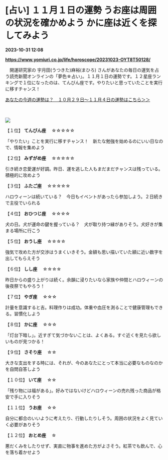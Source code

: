 # [占い] １１月１日の運勢 うお座は周囲の状況を確かめよう かに座は近くを探してみよう

**2023-10-31 12:08**

**https://www.yomiuri.co.jp/life/horoscope/20231023-OYT8T50128/**

　開運研究家の 宇月田(うつきた)麻裕(まひろ) さんがあなたの毎日の運気を占う読売新聞オンラインの「夢色☆占い」。１１月１日の運勢です。１２星座ランキングで１位になったのは、てんびん座です。やりたいと思っていたことを実行に移すチャンス！

[あなたの今週の運勢は？　１０月２９日～１１月４日の運勢はこちら＞＞](https://www.yomiuri.co.jp/life/horoscope/20231025-OYT8T50038/)

　

![](https://www.yomiuri.co.jp/media/2023/10/20231023-OYT8I50094-1.jpg)

【１位】 **てんびん座** 　☆☆☆☆☆

「やりたい」ことを実行に移すチャンス！　新たな勉強を始めるのにいい日なので、情報を集めよう

【２位】 **みずがめ座** 　☆☆☆☆☆

引き続き恋愛運が好調。昨日、運を逃した人もまだまだチャンスは残っている。積極的に攻めよう

【３位】 **ふたご座** 　☆☆☆☆☆

ハロウィーンは続いている？　今日もイベントがあったら参加しよう。２日続きで主役でいられる

【４位】 **おひつじ座** 　☆☆☆☆

犬の日。犬が運命の鍵を握っている？　犬が取り持つ縁がありそう。犬好きが集まる場所に行こう

【５位】 **おうし座** 　☆☆☆☆

強気で攻めた方が交渉はうまくいきそう。金額も思い描いていた額に近い数字を出してもらえそう

【６位】 **しし座** 　☆☆☆☆

昨日からの盛り上がりは続く。余韻に浸りたいなら家族や仲間とハロウィーンの後夜祭でもやろう！

【７位】 **やぎ座** 　☆☆☆

計量を意識すると吉。料理作りは成功。体重や血圧を測ることで健康管理もできる。習慣化しよう

【８位】 **かに座** 　☆☆☆

「灯台下暗し」。近すぎて気づかないことは、よくある。すぐ近くを見たら欲しいものが見つかる！

【９位】 **さそり座** 　☆☆

大きな支出をする時には、それが、今のあなたにとって本当に必要なものなのかを自問自答しよう

【１０位】 **いて座** 　☆☆

「残り物には福がある」。好みではないけどハロウィーンの売れ残った商品が格安で手に入りそう

【１１位】 **うお座** 　☆☆

自分に都合のいいように考えたり、行動したりしそう。周囲の状況をよく見ていく必要がありそう

【１２位】 **おとめ座** 　☆

悪だくみをしたりせず、実直に物事を進めた方がよさそう。紅茶でも飲んで、心を落ち着かせよう